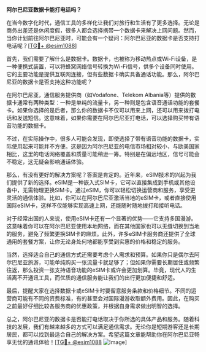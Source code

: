**阿尔巴尼亚数据卡能打电话吗？**

在当今数字化时代，通信工具的多样化让我们对旅行和生活有了更多选择。无论是商务出差还是休闲度假，很多人都会选择携带一个数据卡来解决上网问题。然而，当你计划前往阿尔巴尼亚时，可能会有一个疑问：阿尔巴尼亚的数据卡是否支持打电话呢？[[TG💪+ @esim1088](https://t.me/s/esim1088)]

首先，我们需要了解什么是数据卡。数据卡，也被称为移动热点或Wi-Fi设备，是一种便携式装置，可以将蜂窝网络信号转换为Wi-Fi信号，供多个设备同时使用。它的主要功能是提供互联网连接，但有些数据卡确实具备通话功能。那么，阿尔巴尼亚的数据卡是否支持这种功能呢？

在阿尔巴尼亚，通信服务提供商（如Vodafone、Telekom Albania等）提供的数据卡通常有两种类型：一种是单纯的流量卡，另一种则是包含语音通话功能的套餐卡。如果你选择的是后者，那么你的数据卡不仅可以用来上网，还可以用来拨打电话和发送短信。这意味着，如果你需要在阿尔巴尼亚打电话，可以选择购买带有语音功能的数据卡。

不过，在实际操作中，很多人可能会发现，即使选择了带有语音功能的数据卡，实际使用起来可能并不方便。这是因为阿尔巴尼亚的电信市场相对较小，与欧美国家相比，这里的电话网络覆盖和质量可能稍逊一筹。特别是在偏远地区，信号可能会不稳定，这无疑会影响通话体验。

那么，有没有更好的解决方案呢？答案是肯定的。近年来，eSIM技术的兴起为我们提供了新的选择。eSIM是一种嵌入式SIM卡，它可以直接集成到手机或其他设备中，无需物理更换SIM卡。通过eSIM，你可以轻松切换运营商和服务，享受更灵活的通信体验。比如，你可以在阿尔巴尼亚激活当地的eSIM卡，或者直接使用国际eSIM卡，这样不仅能够实现高速上网，还能随时随地拨打和接听电话。

对于经常出国的人来说，使用eSIM卡还有一个显著的优势——它支持多国漫游。这意味着你可以在阿尔巴尼亚使用本地网络，而在其他国家也可以无缝切换到当地的服务，避免了频繁更换SIM卡的麻烦。此外，许多eSIM卡服务商还提供了全球通用的套餐方案，让你无论身处何地都能享受到实惠的价格和稳定的服务。

当然，选择适合自己的通信方式还需要考虑个人需求和预算。如果你只是偶尔去阿尔巴尼亚旅游，可能单纯购买一张流量卡就足够了；但如果你需要长期居住或频繁往返，那么投资一张支持语音功能的eSIM卡或许会更加划算。毕竟，现代人的生活离不开通讯工具，而优质的通信服务能让我们的出行更加便捷和舒适。

最后，提醒大家在选择数据卡或eSIM卡时要留意服务条款和价格细节。不同的运营商可能有不同的资费标准，有的甚至会对国际漫游收取额外费用。因此，在购买之前最好仔细比较各服务商的优惠政策，并根据自身需求做出明智的选择。

总之，阿尔巴尼亚的数据卡是否能打电话取决于你所选的具体产品和服务。随着科技的发展，我们有越来越多的方式可以满足通信需求。无论你是短期游客还是长期居民，都可以找到最适合自己的解决方案。希望这篇文章能帮助你在阿尔巴尼亚畅享无忧的通讯体验！[[TG💪+ @esim1088](https://t.me/s/esim1088) ![Image](https://i.postimg.cc/4NQfJmqS/Snipaste-2025-05-13-00-14-12.png)]